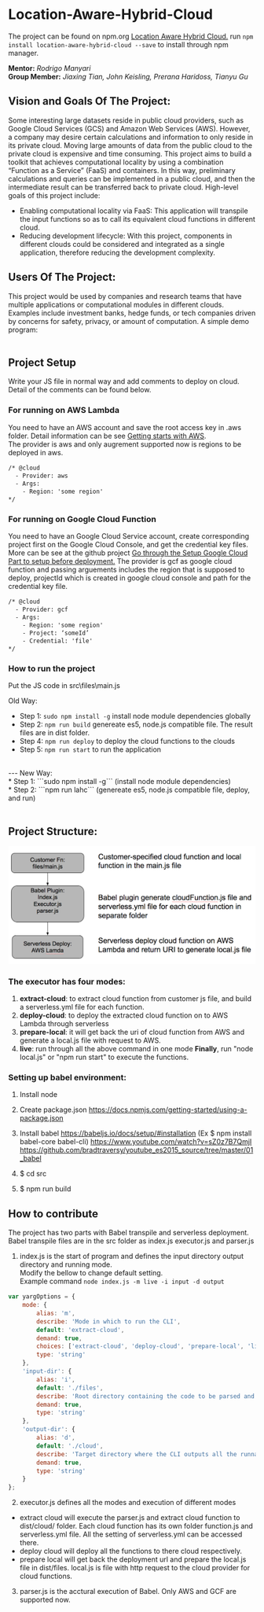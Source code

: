 # Location-Aware-Hybrid-Cloud
The project can be found on npm.org [Location Aware Hybrid Cloud.](https://www.npmjs.com/package/location-aware-hybrid-cloud)
run `npm install location-aware-hybrid-cloud --save` to install through npm manager.<br>

**Mentor:** *Rodrigo Manyari* <br>
**Group Member:** *Jiaxing Tian, John Keisling, Prerana Haridoss, Tianyu Gu* <br>

## Vision and Goals Of The Project:
Some interesting large datasets reside in public cloud providers, such as Google Cloud Services (GCS) and Amazon Web Services (AWS). However, a company may desire certain calculations and information to only reside in its private cloud. Moving large amounts of data from the public cloud to the private cloud is expensive and time consuming. This project aims to build a toolkit that achieves computational locality by using a combination “Function as a Service” (FaaS) and containers. In this way, preliminary calculations and queries can be implemented in a public cloud, and then the intermediate result can be transferred back to private cloud. High-level goals of this project include:
* Enabling computational locality via FaaS: This application will transpile the input functions so as to call its equivalent cloud functions in different cloud.
* Reducing development lifecycle: With this project, components in different clouds could be considered and integrated as a single application, therefore reducing the development complexity.

## Users Of The Project:

This project would be used by companies and research teams that have multiple
applications or computational modules in different clouds. Examples include investment banks, hedge funds, or tech companies driven by concerns for safety, privacy, or amount of computation.
A simple demo program:<br><br>

## Project Setup
Write your JS file in normal way and add comments to deploy on cloud. Detail of the comments can be found below.

### For running on AWS Lambda
You need to have an AWS account and save the root access key in .aws folder. Detail information can be see [Getting starts with AWS](http://docs.aws.amazon.com/gettingstarted/latest/awsgsg-intro/gsg-aws-intro.html).<br>
The provider is aws and only augrement supported now is regions to be deployed in aws.
```
/* @cloud 
  - Provider: aws
  - Args: 
    - Region: 'some region'
*/
```

### For running on Google Cloud Function
You need to have an Google Cloud Service account, create corresponding project first on the Google Cloud Console, and get the credential key files. More can be see at the github project [Go through the Setup Google Cloud Part to setup before deployment.](https://github.com/serverless/serverless-google-cloudfunctions)
The provider is gcf as google cloud function and passing arguements includes the region that is supposed to deploy, projectId which is created in google cloud console and path for the credential key file.
```
/* @cloud 
  - Provider: gcf
  - Args: 
    - Region: 'some region'
    - Project: ‘someId’
    - Credential: 'file'
*/
```
### How to run the project
Put the JS code in src\files\main.js  <br>

Old Way: <br />
* Step 1: `sudo npm install -g` install node module dependencies globally <br />
* Step 2: `npm run build` genereate es5, node.js compatible file. The result files are in dist folder. <br />
* Step 4: `npm run deploy` to deploy the cloud functions to the clouds <br>
* Step 5: `npm run start` to run the application <br>
<br>
---
New Way: <br />
* Step 1: ```sudo npm install -g``` (install node module dependencies) <br />
* Step 2: ```npm run lahc``` (genereate es5, node.js compatible file, deploy, and run) <br />
<br>

## Project Structure:
![Alt text](https://github.com/BU-CS-CE-528-2017/Location-Aware-Hybrid-Cloud/blob/master/system_architecture.png "System Architecture")

### The executor has four modes:
1. **extract-cloud**: to extract cloud function from customer js file, and build a serverless.yml file for each function.
2. **deploy-cloud**: to deploy the extracted cloud function on to AWS Lambda through serverless
3. **prepare-local**: it will get back the uri of cloud function from AWS and generate a local.js file with request to AWS.
4. **live**: run through all the above command in one mode
**Finally**, run "node local.js" or "npm run start" to execute the functions.

### Setting up babel environment:
1. Install node
2. Create package.json https://docs.npmjs.com/getting-started/using-a-package.json
3. Install babel https://babeljs.io/docs/setup/#installation  (Ex $ npm install babel-core babel-cli)
https://www.youtube.com/watch?v=sZ0z7B7QmjI
https://github.com/bradtraversy/youtube_es2015_source/tree/master/01_babel
  
4. $ cd src
5. $ npm run build

## How to contribute
The project has two parts with Babel transpile and serverless deployment. 
Babel transpile files are in the src folder as index.js executor.js and parser.js <br>
1. index.js is the start of program and defines the input directory output directory and running mode.<br>
Modify the bellow to change default setting.<br>
Example command `node index.js -m live -i input -d output`

```javascript
var yargOptions = {
	mode: {
		alias: 'm',
		describe: 'Mode in which to run the CLI',
		default: 'extract-cloud',
		demand: true,
		choices: ['extract-cloud', 'deploy-cloud', 'prepare-local', 'live'],
		type: 'string'
	},
	'input-dir': {
		alias: 'i',
		default: './files',
		describe: 'Root directory containing the code to be parsed and deployed',
		demand: true,
		type: 'string'
	},
	'output-dir': {
		alias: 'd',
		default: './cloud',
		describe: 'Target directory where the CLI outputs all the runnable files',
		demand: true,
		type: 'string'
	}
};
```
2. executor.js defines all the modes and execution of different modes
  * extract cloud will execute the parser.js and extract cloud function to dist/cloud/ folder. Each cloud function has its own folder function.js and serverless.yml file. All the setting of serverless.yml can be accessed there. 
  * deploy cloud will deploy all the functions to there cloud respectively. 
  * prepare local will get back the deployment url and prepare the local.js file in dist/files. local.js is file with http request to the cloud provider for cloud functions. 
 
3. parser.js is the acctural execution of Babel. Only AWS and GCF are supported now. 
